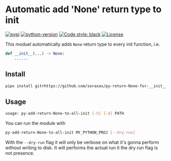 # Automatic add 'None' return type to init

[![pypi](https://img.shields.io/pypi/v/add-return-None-to-init)](https://pypi.org/project/add-return-None-to-init/)
[![python-version](https://img.shields.io/pypi/pyversions/add-return-None-to-init)](https://pypi.org/project/add-return-None-to-init/)
[![Code style: black](https://img.shields.io/badge/code%20style-black-000000.svg)](https://github.com/psf/black)
[![License](https://img.shields.io/github/license/soraxas/py-return-None-for-__init__.svg)](https://github.com/soraxas/py-return-None-for-__init__/blob/master/LICENSE)

This moduel automatically adds `None` return type to every init function, i.e.
```py
def __init__(...) -> None:
    ......
```

## Install

```sh
pipx install git+https://github.com/soraxas/py-return-None-for-__init__
```

## Usage

```sh
usage: py-add-return-None-to-all-init [-h] [-d] PATH
```

You can run the module with
```sh
py-add-return-None-to-all-init MY_PYTHON_PROJ [--dry-run]
```
With the `--dry-run` flag it will only be verbose on what it's gonna perform without writing to disk. It will performs the actual run it the dry run flag is not presence.


